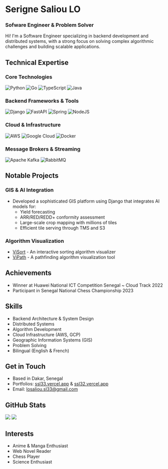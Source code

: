 # Serigne Saliou LO
### Sofware Engineer & Problem Solver 

Hi! I'm a Software Engineer specializing in backend development and distributed systems, with a strong focus on solving complex algorithmic challenges and building scalable applications.

## Technical Expertise

### Core Technologies
![Python](https://img.shields.io/badge/python-3670A0?style=for-the-badge&logo=python&logoColor=ffdd54)
![Go](https://img.shields.io/badge/go-%2300ADD8.svg?style=for-the-badge&logo=go&logoColor=white)
![TypeScript](https://img.shields.io/badge/typescript-%23007ACC.svg?style=for-the-badge&logo=typescript&logoColor=white)
![Java](https://img.shields.io/badge/java-%23ED8B00.svg?style=for-the-badge&logo=openjdk&logoColor=white)

### Backend Frameworks & Tools
![Django](https://img.shields.io/badge/django-%23092E20.svg?style=for-the-badge&logo=django&logoColor=white)
![FastAPI](https://img.shields.io/badge/FastAPI-005571?style=for-the-badge&logo=fastapi)
![Spring](https://img.shields.io/badge/spring-%236DB33F.svg?style=for-the-badge&logo=spring&logoColor=white)
![NodeJS](https://img.shields.io/badge/node.js-6DA55F?style=for-the-badge&logo=node.js&logoColor=white)

### Cloud & Infrastructure
![AWS](https://img.shields.io/badge/AWS-%23FF9900.svg?style=for-the-badge&logo=amazon-aws&logoColor=white)
![Google Cloud](https://img.shields.io/badge/GoogleCloud-%234285F4.svg?style=for-the-badge&logo=google-cloud&logoColor=white)
![Docker](https://img.shields.io/badge/docker-%230db7ed.svg?style=for-the-badge&logo=docker&logoColor=white)

### Message Brokers & Streaming
![Apache Kafka](https://img.shields.io/badge/Apache%20Kafka-000?style=for-the-badge&logo=apachekafka)
![RabbitMQ](https://img.shields.io/badge/rabbitmq-FF6600?style=for-the-badge&logo=rabbitmq&logoColor=white)

## Notable Projects

### GIS & AI Integration
- Developed a sophisticated GIS platform using Django that integrates AI models for:
  - Yield forecasting
  - ARR/RED/REDD+ conformity assessment
  - Large-scale crop mapping with millions of tiles
  - Efficient tile serving through TMS and S3

### Algorithm Visualization
- [ViSort](https://github.com/saliou33/visort) - An interactive sorting algorithm visualizer
- [ViPath](https://github.com/saliou33/vipath) - A pathfinding algorithm visualization tool

## Achievements
- Winner at Huawei National ICT Competition Senegal ~ Cloud Track 2022
- Participant in Senegal National Chess Championship 2023

## Skills
- Backend Architecture & System Design
- Distributed Systems
- Algorithm Development
- Cloud Infrastructure (AWS, GCP)
- Geographic Information Systems (GIS)
- Problem Solving
- Bilingual (English & French)

## Get in Touch
- Based in Dakar, Senegal
- Portfolios: [ssl33.vercel.app](https://ssl33.vercel.app/) & [ssl32.vercel.app](https://ssl32.vercel.app/)
- Email: losaliou.sl33@gmail.com

## GitHub Stats
![](https://github-readme-stats.vercel.app/api?username=saliou33&theme=dark&hide_border=false&include_all_commits=false&count_private=true)
![](https://github-readme-streak-stats.herokuapp.com/?user=saliou33&theme=dark&hide_border=false)

## Interests
- Anime & Manga Enthusiast
- Web Novel Reader
- Chess Player
- Science Enthusiast
